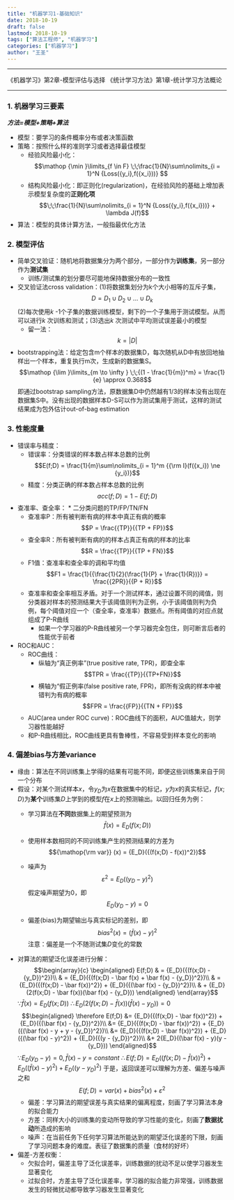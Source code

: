 ```yaml
---
title: "机器学习1-基础知识"
date: 2018-10-19
draft: false
lastmod: 2018-10-19
tags: ["算法工程师", "机器学习"]
categories: ["机器学习"]
author: "王圣"
---
```


***
《机器学习》第2章-模型评估与选择
《统计学习方法》第1章-统计学习方法概论
***
### 1. 机器学习三要素
___方法=模型+策略+算法___
* 模型：要学习的条件概率分布或者决策函数
* 策略：按照什么样的准则学习或者选择最佳模型
	* 经验风险最小化：$$\mathop {\min }\limits_{f \in F} \;\;\frac{1}{N}\sum\nolimits_{i = 1}^N {Loss({y_i},f({x_i}))} $$
	* 结构风险最小化：即正则化(regularization)，在经验风险的基础上增加表示模型复杂度的**正则化项** $$\;\;\frac{1}{N}\sum\nolimits_{i = 1}^N {Loss({y_i},f({x_i}))}  + \lambda J(f)$$
* 算法：模型的具体计算方法，一般指最优化方法

### 2. 模型评估
* 简单交叉验证：随机地将数据集分为两个部分，一部分作为**训练集**，另一部分作为**测试集**
	* 训练/测试集的划分要尽可能地保持数据分布的一致性
* 交叉验证法cross validation：(1)将数据集划分为k个大小相等的互斥子集，$$D = {D_1} \cup {D_2} \cup ... \cup {D_k}$$
	(2)每次使用*k* -1个子集的数据训练模型，剩下的一个子集用于测试模型。从而可以进行*k* 次训练和测试；(3)选出*k* 次测试中平均测试误差最小的模型
	* 留一法：$$k = |D|$$
* bootstrapping法：给定包含m个样本的数据集D，每次随机从D中有放回地抽样出一个样本，重复执行m次，生成新的数据集S。
	$$\mathop {\lim }\limits_{m \to \infty } \;\;{(1 - \frac{1}{m})^m} = \frac{1}{e} \approx 0.368$$
	即通过bootstrap sampling方法，原数据集D中仍然越有1/3的样本没有出现在数据集S中。没有出现的数据样本D-S可以作为测试集用于测试，这样的测试结果成为包外估计out-of-bag estimation
### 3. 性能度量
* 错误率与精度：
	* 错误率：分类错误的样本数占样本总数的比例
		$$E(f;D) = \frac{1}{m}\sum\nolimits_{i = 1}^m {{\rm I}(f({x_i}) \ne {y_i})}$$
	* 精度：分类正确的样本数占样本总数的比例
		$$acc(f;D) = 1 - E(f;D)$$
* 查准率、查全率：
		* 二分类问题的TP/FP/TN/FN
	* 查准率P：所有被判断有病的样本中真正有病的概率$$P = \frac{{TP}}{{TP + FP}}$$
	* 查全率R：所有被判断有病的的样本占真正有病的样本的比率$$R = \frac{{TP}}{{TP + FN}}$$
	* F1值：查准率和查全率的调和平均值
	$$F1 = \frac{1}{{\frac{1}{2}(\frac{1}{P} + \frac{1}{R})}} = \frac{{2PR}}{{P + R}}$$
	* 查准率和查全率相互矛盾。对于一个测试样本，通过设置不同的阈值，则分类器对样本的预测结果大于该阈值则判为正例，小于该阈值则判为负例，每个阈值对应一个（查全率，查准率）数据点。所有阈值的对应点就组成了P-R曲线
		* 如果一个学习器的P-R曲线被另一个学习器完全包住，则可断言后者的性能优于前者
* ROC和AUC：
	* ROC曲线：
		* 纵轴为“真正例率”(true positive rate, TPR)，即查全率
		$$TPR = \frac{{TP}}{{TP+FN}}$$
		* 横轴为“假正例率(false positive rate, FPR)，即所有没病的样本中被错判为有病的概率
		$$FPR = \frac{{FP}}{{TN + FP}}$$
	* AUC(area under ROC curve)：ROC曲线下的面积，AUC值越大，则学习器性能越好
	* 和P-R曲线相比，ROC曲线更具有鲁棒性，不容易受到样本变化的影响
### 4. 偏差bias与方差variance
* 缘由：算法在不同训练集上学得的结果有可能不同，即便这些训练集来自于同一个分布
* 假设：对某个测试样本$x$，令$y_{D}$为$x$在数据集中的标记，$y$为$x$的真实标记，$f(x;D)$为**某个**训练集$D$上学到的模型$f$在$x$上的预测输出。以回归任务为例：
	* 学习算法在**不同**数据集上的期望预测为
	$$\bar f(x) = {E_D}(f(x;D))$$

	* 使用样本数相同的不同训练集产生的预测结果的方差为
	$${\mathop{\rm var}} (x) = {E_D}({(f(x;D) - f(x))^2})$$

	* 噪声为
	$${\varepsilon ^2} = {E_D}({({y_D} - y)^2})$$
	假定噪声期望为0，即
	$${E_D}({y_D}-y)=0$$
	* 偏差(bias)为期望输出与真实标记的差别，即
	$${bias^2}(x) = {(\bar f(x) - y)^2}$$
	注意：偏差是一个不随测试集*D*变化的常数
* 对算法的期望泛化误差进行分解：
		$$\begin{array}{c}
		\begin{aligned}
		E(f;D) & = {E_D}({(f(x;D) - {y_D})^2})\\
		 & = {E_D}({(f(x;D) - \bar f(x) + \bar f(x) - {y_D})^2})\\
		 & = {E_D}({(f(x;D) - \bar f(x))^2}) + {E_D}({(\bar f(x) - {y_D})^2})\\
		 & + {E_D}(2(f(x;D) - \bar f(x))(\bar f(x) - {y_D}))
		\end{aligned}
		\end{array}$$
$\because  \bar f(x) = {E_D}(f(x;D))$
$\therefore  {E_D}(2(f(x;D) - \bar f(x))(\bar f(x) - {y_D}))=0$
$$\begin{aligned}
\therefore E(f;D) &= {E_D}({(f(x;D) - \bar f(x))^2}) + {E_D}({(\bar f(x) - {y_D})^2})\\
 &= {E_D}({(f(x;D) - \bar f(x))^2}) + {E_D}({(\bar f(x) - y + y - {y_D})^2})\\
 &= {E_D}({(f(x;D) - \bar f(x))^2}) +  {E_D}({(\bar f(x) - y)^2}) +  {E_D}({(y - {y_D})^2})\\
 &+ 2{E_D}((\bar f(x) - y)(y - {y_D}))
\end{aligned}$$
$\because  {E_D}({y_D}-y)=0, \bar f(x) - y = constant$
$\therefore E(f;D) = {E_D}({(f(x;D) - \bar f(x))^2}) +  {E_D}({(\bar f(x) - y)^2}) + {E_D}({(y - {y_D})^2})$
于是，返回误差可以理解为方差、偏差与噪声之和
$$E(f;D) = var(x) + {bias^2}(x) + {\varepsilon ^2}$$
	* 偏差：学习算法的期望误差与真实结果的偏离程度，刻画了学习算法本身的拟合能力
	* 方差：同样大小的训练集的变动所导致的学习性能的变化，刻画了**数据扰动**所造成的影响
	* 噪声：在当前任务下任何学习算法所能达到的期望泛化误差的下限，刻画了学习问题本身的难度。表征了数据集的质量（食材的好坏）
* 偏差-方差权衡：
	* 欠拟合时，偏差主导了泛化误差率，训练数据的扰动不足以使学习器发生显著变化
	* 过拟合时，方差主导了泛化误差率，学习器的拟合能力非常强，训练数据发生的轻微扰动都导致学习器发生显著变化